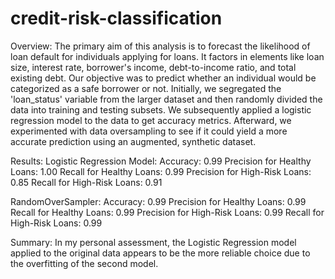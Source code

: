 # credit-risk-classification
Overview:
The primary aim of this analysis is to forecast the likelihood of loan default for individuals applying for loans. It factors in elements like loan size, interest rate, borrower's income, debt-to-income ratio, and total existing debt. Our objective was to predict whether an individual would be categorized as a safe borrower or not. Initially, we segregated the 'loan_status' variable from the larger dataset and then randomly divided the data into training and testing subsets. We subsequently applied a logistic regression model to the data to get accuracy metrics. Afterward, we experimented with data oversampling to see if it could yield a more accurate prediction using an augmented, synthetic dataset.

Results:
  Logistic Regression Model:
  Accuracy: 0.99
  Precision for Healthy Loans: 1.00
  Recall for Healthy Loans: 0.99
  Precision for High-Risk Loans: 0.85
  Recall for High-Risk Loans: 0.91

  RandomOverSampler:
  Accuracy: 0.99
  Precision for Healthy Loans: 0.99
  Recall for Healthy Loans: 0.99
  Precision for High-Risk Loans: 0.99
  Recall for High-Risk Loans: 0.99

Summary:
In my personal assessment, the Logistic Regression model applied to the original data appears to be the more reliable choice due to the overfitting of the second model.
